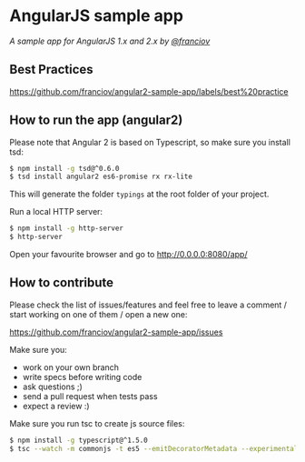 # AngularJS sample app

*A sample app for AngularJS 1.x and 2.x by [@franciov](//twitter.com/franciov)*

## Best Practices

https://github.com/franciov/angular2-sample-app/labels/best%20practice

## How to run the app (angular2)

Please note that Angular 2 is based on Typescript, so make sure you install tsd:

```sh
$ npm install -g tsd@^0.6.0
$ tsd install angular2 es6-promise rx rx-lite
```

This will generate the folder `typings` at the root folder of your project.

Run a local HTTP server:

```sh
$ npm install -g http-server
$ http-server
```

Open your favourite browser and go to http://0.0.0.0:8080/app/

## How to contribute

Please check the list of issues/features and feel free to leave a comment / start working on one of them / open a new one:

https://github.com/franciov/angular2-sample-app/issues

Make sure you:

- work on your own branch
- write specs before writing code
- ask questions ;)
- send a pull request when tests pass
- expect a review :)

Make sure you run tsc to create js source files:

```sh
$ npm install -g typescript@^1.5.0
$ tsc --watch -m commonjs -t es5 --emitDecoratorMetadata --experimentalDecorators angular2/app/*.ts
```
